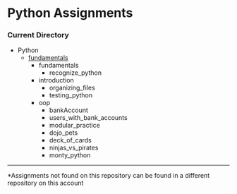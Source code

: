 # Python Assignments

### Current Directory

- Python
    - [fundamentals](https://github.com/antran1245/python/tree/master/fundamentals)
        - fundamentals
            - recognize_python
        - introduction
            - organizing_files
            - testing_python
        - oop
            - bankAccount
            - users_with_bank_accounts
            - modular_practice
            - dojo_pets
            - deck_of_cards
            - ninjas_vs_pirates
            - monty_python

---
*Assignments not found on this repository can be found in a different repository on this account